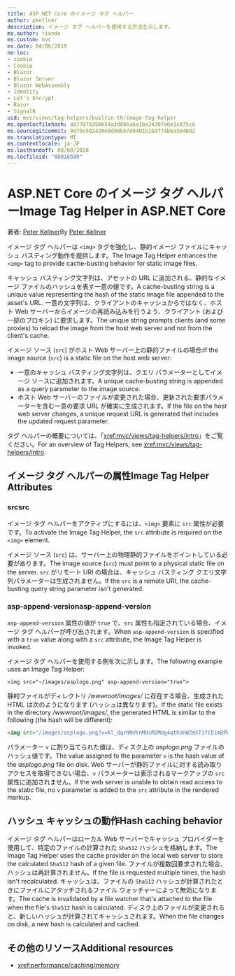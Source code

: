 ```yaml
---
title: ASP.NET Core のイメージ タグ ヘルパー
author: pkellner
description: イメージ タグ ヘルパーを使用する方法を示します。
ms.author: riande
ms.custom: mvc
ms.date: 04/06/2019
no-loc:
- cookie
- Cookie
- Blazor
- Blazor Server
- Blazor WebAssembly
- Identity
- Let's Encrypt
- Razor
- SignalR
uid: mvc/views/tag-helpers/builtin-th/image-tag-helper
ms.openlocfilehash: a877078356b54a3d0bba6a1be24307e6e1c075c8
ms.sourcegitcommit: 497be502426e9d90bb7d0401b1b9f74b6a384682
ms.translationtype: MT
ms.contentlocale: ja-JP
ms.lasthandoff: 08/08/2020
ms.locfileid: "88018599"
---
```

# <a name="image-tag-helper-in-aspnet-core"></a><span data-ttu-id="63e44-103">ASP.NET Core のイメージ タグ ヘルパー</span><span class="sxs-lookup"><span data-stu-id="63e44-103">Image Tag Helper in ASP.NET Core</span></span>

<span data-ttu-id="63e44-104">著者: [Peter Kellner](https://peterkellner.net)</span><span class="sxs-lookup"><span data-stu-id="63e44-104">By [Peter Kellner](https://peterkellner.net)</span></span>

<span data-ttu-id="63e44-105">イメージ タグ ヘルパーは `<img>` タグを強化し、静的イメージ ファイルにキャッシュ バスティング動作を提供します。</span><span class="sxs-lookup"><span data-stu-id="63e44-105">The Image Tag Helper enhances the `<img>` tag to provide cache-busting behavior for static image files.</span></span>

<span data-ttu-id="63e44-106">キャッシュ バスティング文字列は、アセットの URL に追加される、静的なイメージ ファイルのハッシュを表す一意の値です。</span><span class="sxs-lookup"><span data-stu-id="63e44-106">A cache-busting string is a unique value representing the hash of the static image file appended to the asset's URL.</span></span> <span data-ttu-id="63e44-107">一意の文字列は、クライアントのキャッシュからではなく、ホスト Web サーバーからイメージの再読み込みを行うよう、クライアント (および一部のプロキシ) に要求します。</span><span class="sxs-lookup"><span data-stu-id="63e44-107">The unique string prompts clients (and some proxies) to reload the image from the host web server and not from the client's cache.</span></span>

<span data-ttu-id="63e44-108">イメージ ソース (`src`) がホスト Web サーバー上の静的ファイルの場合:</span><span class="sxs-lookup"><span data-stu-id="63e44-108">If the image source (`src`) is a static file on the host web server:</span></span>

* <span data-ttu-id="63e44-109">一意のキャッシュ バスティング文字列は、クエリ パラメーターとしてイメージ ソースに追加されます。</span><span class="sxs-lookup"><span data-stu-id="63e44-109">A unique cache-busting string is appended as a query parameter to the image source.</span></span>
* <span data-ttu-id="63e44-110">ホスト Web サーバーのファイルが変更された場合、更新された要求パラメーターを含む一意の要求 URL が確実に生成されます。</span><span class="sxs-lookup"><span data-stu-id="63e44-110">If the file on the host web server changes, a unique request URL is generated that includes the updated request parameter.</span></span>

<span data-ttu-id="63e44-111">タグ ヘルパーの概要については、「<xref:mvc/views/tag-helpers/intro>」をご覧ください。</span><span class="sxs-lookup"><span data-stu-id="63e44-111">For an overview of Tag Helpers, see <xref:mvc/views/tag-helpers/intro>.</span></span>

## <a name="image-tag-helper-attributes"></a><span data-ttu-id="63e44-112">イメージ タグ ヘルパーの属性</span><span class="sxs-lookup"><span data-stu-id="63e44-112">Image Tag Helper Attributes</span></span>

### <a name="src"></a><span data-ttu-id="63e44-113">src</span><span class="sxs-lookup"><span data-stu-id="63e44-113">src</span></span>

<span data-ttu-id="63e44-114">イメージ タグ ヘルパーをアクティブにするには、`<img>` 要素に `src` 属性が必要です。</span><span class="sxs-lookup"><span data-stu-id="63e44-114">To activate the Image Tag Helper, the `src` attribute is required on the `<img>` element.</span></span>

<span data-ttu-id="63e44-115">イメージ ソース (`src`) は、サーバー上の物理静的ファイルをポイントしている必要があります。</span><span class="sxs-lookup"><span data-stu-id="63e44-115">The image source (`src`) must point to a physical static file on the server.</span></span> <span data-ttu-id="63e44-116">`src` がリモート URI の場合は、キャッシュ バスティング クエリ文字列パラメーターは生成されません。</span><span class="sxs-lookup"><span data-stu-id="63e44-116">If the `src` is a remote URI, the cache-busting query string parameter isn't generated.</span></span>

### <a name="asp-append-version"></a><span data-ttu-id="63e44-117">asp-append-version</span><span class="sxs-lookup"><span data-stu-id="63e44-117">asp-append-version</span></span>

<span data-ttu-id="63e44-118">`asp-append-version` 属性の値が `true` で、`src` 属性も指定されている場合、イメージ タグ ヘルパーが呼び出されます。</span><span class="sxs-lookup"><span data-stu-id="63e44-118">When `asp-append-version` is specified with a `true` value along with a `src` attribute, the Image Tag Helper is invoked.</span></span>

<span data-ttu-id="63e44-119">イメージ タグ ヘルパーを使用する例を次に示します。</span><span class="sxs-lookup"><span data-stu-id="63e44-119">The following example uses an Image Tag Helper:</span></span>

```cshtml
<img src="~/images/asplogo.png" asp-append-version="true">
```

<span data-ttu-id="63e44-120">静的ファイルがディレクトリ */wwwroot/images/* に存在する場合、生成された HTML は次のようになります (ハッシュは異なります)。</span><span class="sxs-lookup"><span data-stu-id="63e44-120">If the static file exists in the directory */wwwroot/images/*, the generated HTML is similar to the following (the hash will be different):</span></span>

```html
<img src="/images/asplogo.png?v=Kl_dqr9NVtnMdsM2MUg4qthUnWZm5T1fCEimBPWDNgM">
```

<span data-ttu-id="63e44-121">パラメーター `v` に割り当てられた値は、ディスク上の *asplogo.png* ファイルのハッシュ値です。</span><span class="sxs-lookup"><span data-stu-id="63e44-121">The value assigned to the parameter `v` is the hash value of the *asplogo.png* file on disk.</span></span> <span data-ttu-id="63e44-122">Web サーバーが静的ファイルに対する読み取りアクセスを取得できない場合、`v` パラメーターは表示されるマークアップの `src` 属性に追加されません。</span><span class="sxs-lookup"><span data-stu-id="63e44-122">If the web server is unable to obtain read access to the static file, no `v` parameter is added to the `src` attribute in the rendered markup.</span></span>

## <a name="hash-caching-behavior"></a><span data-ttu-id="63e44-123">ハッシュ キャッシュの動作</span><span class="sxs-lookup"><span data-stu-id="63e44-123">Hash caching behavior</span></span>

<span data-ttu-id="63e44-124">イメージ タグ ヘルパーはローカル Web サーバーでキャッシュ プロバイダーを使用して、特定のファイルの計算された `Sha512` ハッシュを格納します。</span><span class="sxs-lookup"><span data-stu-id="63e44-124">The Image Tag Helper uses the cache provider on the local web server to store the calculated `Sha512` hash of a given file.</span></span> <span data-ttu-id="63e44-125">ファイルが複数回要求された場合、ハッシュは再計算されません。</span><span class="sxs-lookup"><span data-stu-id="63e44-125">If the file is requested multiple times, the hash isn't recalculated.</span></span> <span data-ttu-id="63e44-126">キャッシュは、ファイルの `Sha512` ハッシュが計算されたときにファイルにアタッチされるファイル ウォッチャーによって無効になります。</span><span class="sxs-lookup"><span data-stu-id="63e44-126">The cache is invalidated by a file watcher that's attached to the file when the file's `Sha512` hash is calculated.</span></span> <span data-ttu-id="63e44-127">ディスク上のファイルが変更されると、新しいハッシュが計算されてキャッシュされます。</span><span class="sxs-lookup"><span data-stu-id="63e44-127">When the file changes on disk, a new hash is calculated and cached.</span></span>

## <a name="additional-resources"></a><span data-ttu-id="63e44-128">その他のリソース</span><span class="sxs-lookup"><span data-stu-id="63e44-128">Additional resources</span></span>

* <xref:performance/caching/memory>
